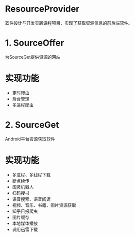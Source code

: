 # ResourceProvider

软件设计与开发实践课程项目，实现了获取资源信息的前后端软件。

# 1. SourceOffer

为SourceGet提供资源的网站

# 实现功能

* 定时爬虫
* 后台管理
* 多进程爬虫

# 2. SourceGet

Android平台资源获取软件

# 实现功能

* 多进程、多线程下载
* 断点续传
* 图灵机器人
* 扫码搜书
* 语音搜索、语音阅读
* 视频、音乐、书籍、图片资源获取
* 知乎日报爬虫
* 图片缓存
* 本地媒体播放
* 调用迅雷下载